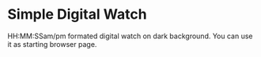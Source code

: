 # Simple Digital Watch
HH:MM:SSam/pm formated digital watch on dark background. You can use it as starting browser page.
